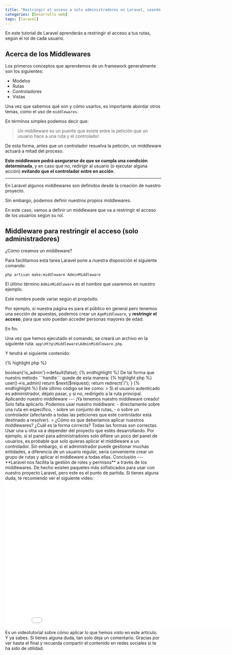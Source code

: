 ```yaml
---
title: "Restringir el acceso a solo administradores en Laravel, usando Middlewares"
categories: [Desarrollo web]
tags: [laravel]
---
```


En este tutorial de Laravel aprenderás a restringir el acceso a tus rutas, según el rol de cada usuario.

Acerca de los Middlewares
---

Los primeros conceptos que aprendemos de un framework generalmente son los siguientes:

- Modelos
- Rutas
- Controladores
- Vistas

Una vez que sabemos qué son y cómo usarlos, es importante abordar otros temas, como el uso de ```middlewares```.

En términos simples podemos decir que:

> Un middleware es un puente que existe entre la petición que un usuario hace a una ruta y el controlador.

De esta forma, antes que un controlador resuelva la petición, un middleware actuará a mitad del proceso.

**Este middleware podrá asegurarse de que se cumpla una condición determinada**, y en caso que no, redirigir al usuario (o ejecutar alguna acción) **evitando que el controlador entre en acción**.

___

En Laravel algunos middlewares son definidos desde la creación de nuestro proyecto.

Sin embargo, podemos definir nuestros propios middlewares.

En este caso, vamos a definir un middleware que va a restringir el acceso de los usuarios según su rol.

Middleware para restringir el acceso (solo administradores)
---

¿Cómo creamos un middleware?

Para facilitarnos esta tarea Laravel pone a nuestra disposición el siguiente comando:

```
php artisan make:middleware AdminMiddleware
```

El último término ```AdminMiddleware``` es el nombre que usaremos en nuestro ejemplo.

Este nombre puede variar según el propósito.

Por ejemplo, si nuestra página es para el público en general pero tenemos una sección de apuestas, podemos crear un ```AgeMiddleware```, y **restringir el acceso**, para que solo puedan acceder personas mayores de edad.

En fin.

Una vez que hemos ejecutado el comando, se creará un archivo en la siguiente ruta: ```app\Http\Middleware\AdminMiddleware.php```.

Y tendrá el siguiente contenido:

{% highlight php %}
<?php

namespace App\Http\Middleware;

use Closure;

class AdminMiddleware
{
    /**
     * Handle an incoming request.
     *
     * @param  \Illuminate\Http\Request  $request
     * @param  \Closure  $next
     * @return mixed
     */
    public function handle($request, Closure $next)
    {
        return $next($request);
    }
}
{% endhighlight %}

Definiendo nuestro middleware
---

En el código generado para nuestro ```AdminMiddleware```, es importante comprender que esta línea:

```
return $next($request);
```

se expresa como "continúa tu camino".

Si nuestro middlware no realiza ninguna validación en el método ```handle``` y directamente devuelve esa respuesta, entonces es como si no existiera porque no impone ninguna restricción.

La ejecución seguirá su camino.

Eso significa que luego de pasar el ```AdminMiddleware``` la ejecución pasará por los siguientes middlewares que hagan falta, y por último llegará al controlador.

Entonces, es aquí donde tenemos que añadir nuestra condición.

Quedamos en que queremos validar si un usuario es administrador, y dejarlo pasar, solo si es administrador. ¿Recuerdas?

Entonces vamos a añadir una columna en nuestra tabla de usuarios, llamada ```is_admin```. Esta nos permitirá saber si un usuario es administrador o no.

{% highlight php %}
<?php
$table->boolean('is_admin')->default(false);
{% endhighlight %}

De tal forma que nuestro método ```handle``` quede de esta manera:

{% highlight php %}
<?php
public function handle($request, Closure $next)
{
    if (auth()->user()->is_admin)
        return $next($request);

    return redirect('/');
}
{% endhighlight %}

Este último código se lee como:

> Si el usuario autenticado es administrador, déjalo pasar, y si no, redirígelo a la ruta principal.

Aplicando nuestro middleware
---

¡Ya tenemos nuestro middleware creado!

Solo falta aplicarlo.

Podemos usar nuestro middlware:

- directamente sobre una ruta en específico, 
- sobre un conjunto de rutas, 
- o sobre un controlador (afectando a todas las peticiones que este controlador está destinado a resolver).

> ¿Cómo es que deberíamos aplicar nuestros middlewares? ¿Cuál es la forma correcta?

Todas las formas son correctas.

Usar una u otra va a depender del proyecto que estés desarrollando.

Por ejemplo, si el panel para administradores solo difiere un poco del panel de usuarios, es probable que solo quieras aplicar el middleware a un controlador.

Sin embargo, si el administrador puede gestionar muchas entidades, a diferencia de un usuario regular, sería conveniente crear un grupo de rutas y aplicar el middleware a todas ellas.

Conclusión
---

**Laravel nos facilita la gestión de roles y permisos** a través de los middlewares.

De hecho existen paquetes más sofisticados para usar con nuestro proyecto Laravel, pero este es el punto de partida.

Si tienes alguna duda, te recomiendo ver el siguiente video:

<div class="text-center">
    <iframe width="858" height="480" src="//www.youtube.com/embed/3sYpKhF6B0k?vq=hd720" frameborder="0" allowfullscreen></iframe>   
</div>

Es un videotutorial sobre cómo aplicar lo que hemos visto en este artículo.

Y ya sabes. Si tienes alguna duda, tan solo deja un comentario.

Gracias por ver hasta el final y recuerda compartir el contenido en redes sociales si te ha sido de utilidad.
